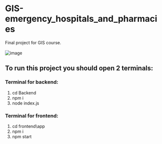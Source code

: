 # GIS-emergency_hospitals_and_pharmacies
Final project for GIS course.<br><br>
![image](https://user-images.githubusercontent.com/76609543/193249644-af0dc081-eb1a-44bc-bf2a-f1c5011721b0.png)


## To run this project you should open 2 terminals:

### Terminal for backend:
  1. cd Backend<br>
  2. npm i<br>
  3. node index.js<br>

### Terminal for frontend:
  1. cd frontend\app<br>
  2. npm i<br>
  3. npm start<br>
